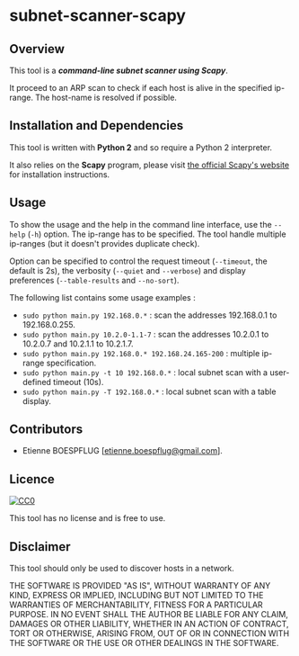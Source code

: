 # subnet-scanner-scapy

## Overview
This tool is a ***command-line subnet scanner using Scapy***.

It proceed to an ARP scan to check if each host is alive in the specified ip-range. The host-name is resolved if possible.

## Installation and Dependencies

This tool is written with **Python 2** and so require a Python 2 interpreter.

It also relies on the **Scapy** program, please visit [the official Scapy's website](http://www.secdev.org/projects/scapy/) for installation instructions.

## Usage

To show the usage and the help in the command line interface, use the ```--help``` (```-h```) option.
The ip-range has to be specified. The tool handle multiple ip-ranges (but it doesn't provides duplicate check).

Option can be specified to control the request timeout (```--timeout```, the default is 2s), the verbosity (```--quiet``` and ```--verbose```) and display preferences (```--table-results``` and ```--no-sort```).

The following list contains some usage examples :

 - ```sudo python main.py 192.168.0.*``` : scan the addresses 192.168.0.1 to 192.168.0.255.
 - ```sudo python main.py 10.2.0-1.1-7``` : scan the addresses 10.2.0.1 to 10.2.0.7 and 10.2.1.1 to 10.2.1.7.
 - ```sudo python main.py 192.168.0.* 192.168.24.165-200``` : multiple ip-range specification.
 - ```sudo python main.py -t 10 192.168.0.*``` : local subnet scan with a user-defined timeout (10s).
 - ```sudo python main.py -T 192.168.0.*``` : local subnet scan with a table display.

## Contributors

 - Etienne BOESPFLUG [etienne.boespflug@gmail.com].

## Licence

[![CC0](https://licensebuttons.net/p/zero/1.0/88x31.png)](http://creativecommons.org/publicdomain/zero/1.0/)

This tool has no license and is free to use.

## Disclaimer

This tool should only be used to discover hosts in a network.

THE SOFTWARE IS PROVIDED "AS IS", WITHOUT WARRANTY OF ANY KIND, EXPRESS OR IMPLIED, INCLUDING BUT NOT LIMITED TO THE WARRANTIES OF MERCHANTABILITY, FITNESS FOR A PARTICULAR PURPOSE. IN NO EVENT SHALL THE AUTHOR BE LIABLE FOR ANY CLAIM, DAMAGES OR OTHER LIABILITY, WHETHER IN AN ACTION OF CONTRACT, TORT OR OTHERWISE, ARISING FROM, OUT OF OR IN CONNECTION WITH THE SOFTWARE OR THE USE OR OTHER DEALINGS IN THE SOFTWARE.
